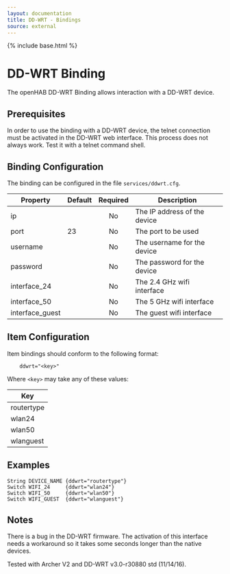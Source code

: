 ```yaml
---
layout: documentation
title: DD-WRT - Bindings
source: external
---
```

<!-- Attention authors: Do not edit directly. Please add your changes to the appropriate source repository -->

{% include base.html %}

# DD-WRT Binding

The openHAB DD-WRT Binding allows interaction with a DD-WRT device.


## Prerequisites

In order to use the binding with a DD-WRT device, the telnet connection must be activated in the DD-WRT web interface.
This process does not always work. Test it with a telnet command shell.


## Binding Configuration

The binding can be configured in the file `services/ddwrt.cfg`.

| Property        | Default | Required | Description                  |
|-----------------|---------|:--------:|------------------------------|
| ip              |         | No       | The IP address of the device |
| port            | 23      | No       | The port to be used          |
| username        |         | No       | The username for the device  |
| password        |         | No       | The password for the device  |
| interface_24    |         | No       | The 2.4 GHz wifi interface   |
| interface_50    |         | No       | The 5 GHz wifi interface     |
| interface_guest |         | No       | The guest wifi interface     |


## Item Configuration

Item bindings should conform to the following format:

```
    ddwrt="<key>"
```

Where `<key>` may take any of these values:

| Key        |
|------------|
| routertype |
| wlan24     |
| wlan50     |
| wlanguest  |


## Examples

    String DEVICE_NAME {ddwrt="routertype"}
    Switch WIFI_24     {ddwrt="wlan24"}
    Switch WIFI_50     {ddwrt="wlan50"}
    Switch WIFI_GUEST  {ddwrt="wlanguest"}


## Notes

There is a bug in the DD-WRT firmware. The activation of this interface needs a workaround so it takes some seconds longer than the native devices.

Tested with Archer V2 and DD-WRT v3.0-r30880 std (11/14/16).
